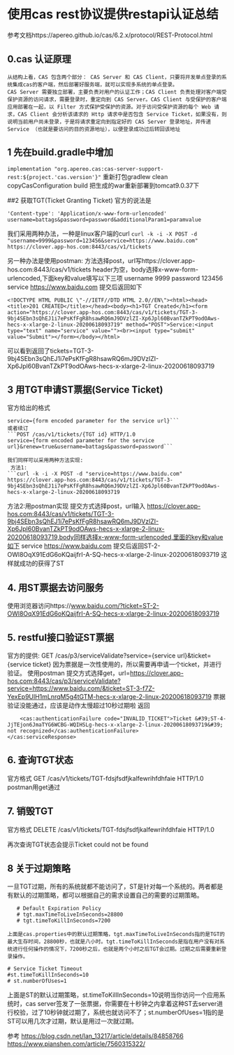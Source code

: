 # 使用cas rest协议提供restapi认证总结
参考文档https://apereo.github.io/cas/6.2.x/protocol/REST-Protocol.html
## 0.cas 认证原理
    从结构上看，CAS 包含两个部分： CAS Server 和 CAS Client，只要将开发单点登录的系统集成cas的客户端，然后部署好服务端，就可以实现多系统的单点登录。
    CAS Server 需要独立部署，主要负责对用户的认证工作；CAS Client 负责处理对客户端受保护资源的访问请求，需要登录时，重定向到 CAS Server。CAS Client 与受保护的客户端应用部署在一起，以 Filter 方式保护受保护的资源。对于访问受保护资源的每个 Web 请求，CAS Client 会分析该请求的 Http 请求中是否包含 Service Ticket，如果没有，则说明当前用户尚未登录，于是将请求重定向到指定好的 CAS Server 登录地址，并传递 Service （也就是要访问的目的资源地址），以便登录成功过后转回该地址
## 1 先在build.gradle中增加
```implementation "org.apereo.cas:cas-server-support-rest:${project.'cas.version'}"```
重新打包gradlew clean copyCasConfiguration build
把生成的war重新部署到tomcat9.0.37下

##2 获取TGT(Ticket Granting Ticket)
官方的说法是
```POST /cas/v1/tickets HTTP/1.0
'Content-type': 'Application/x-www-form-urlencoded'
username=battags&password=password&additionalParam1=paramvalue
```
我们采用两种办法，一种是linux客户端的curl
```curl -k -i -X POST -d "username=9999&password=123456&service=https://www.baidu.com" https://clover.app-hos.com:8443/cas/v1/tickets```

另一种办法是使用postman:
方法选择post，url写https://clover.app-hos.com:8443/cas/v1/tickets
header为空，body选择x-www-form-urlencoded,下面key和value填写以下三项
    username 9999
    password 123456
    service https://www.baidu.com
提交后返回如下
```
<!DOCTYPE HTML PUBLIC \"-//IETF//DTD HTML 2.0//EN\"><html><head><title>201 CREATED</title></head><body><h1>TGT Created</h1><form action="https://clover.app-hos.com:8443/cas/v1/tickets/TGT-3-9bj4SEbn3sQhEJ1i7ePsKfFgR8hsawRQ6mJ9DVzlZI-Xp6Jpl60BvanTZkPT9odOAws-hecs-x-xlarge-2-linux-20200618093719" method="POST">Service:<input type="text" name="service" value=""><br><input type="submit" value="Submit"></form></body></html>
```
可以看到返回了tickets=TGT-3-9bj4SEbn3sQhEJ1i7ePsKfFgR8hsawRQ6mJ9DVzlZI-Xp6Jpl60BvanTZkPT9odOAws-hecs-x-xlarge-2-linux-20200618093719

## 3 用TGT申请ST票据(Service Ticket)
官方给出的格式
```POST /cas/v1/tickets/{TGT id} HTTP/1.0
service={form encoded parameter for the service url}```
或者续订
```POST /cas/v1/tickets/{TGT id} HTTP/1.0
service={form encoded parameter for the service url}&renew=true&username=battags&password=password```

我们同样可以采用两种方法实现:
 方法1:
```curl -k -i -X POST -d "service=https://www.baidu.com" https://clover.app-hos.com:8443/cas/v1/tickets/TGT-3-9bj4SEbn3sQhEJ1i7ePsKfFgR8hsawRQ6mJ9DVzlZI-Xp6Jpl60BvanTZkPT9odOAws-hecs-x-xlarge-2-linux-20200618093719
```
  方法2:用postman实现
 提交方式选择post，url输入 https://clover.app-hos.com:8443/cas/v1/tickets/TGT-3-9bj4SEbn3sQhEJ1i7ePsKfFgR8hsawRQ6mJ9DVzlZI-Xp6Jpl60BvanTZkPT9odOAws-hecs-x-xlarge-2-linux-20200618093719,body同样选择x-www-form-urlencoded,里面的key和value如下
    service  https://www.baidu.com
 提交后返回ST-2-OWl8OqX91EdG6oKQaijfrI-A-SQ-hecs-x-xlarge-2-linux-20200618093719
 这样就成功的获得了ST

## 4. 用ST票据去访问服务
使用浏览器访问https://www.baidu.com/?ticket=ST-2-OWl8OqX91EdG6oKQaijfrI-A-SQ-hecs-x-xlarge-2-linux-20200618093719

## 5. restful接口验证ST票据
官方的提供:
GET /cas/p3/serviceValidate?service={service url}&ticket={service ticket}
因为票据是一次性使用的，所以需要再申请一个ticket，并进行验证。
使用postman
 提交方式选择get，url=https://clover.app-hos.com:8443/cas/p3/serviceValidate?service=https://www.baidu.com/&ticket=ST-3-f7Z-YexEp9UlH1mLnrqM5g4tGTM-hecs-x-xlarge-2-linux-20200618093719
  票据验证没能通过，应该是动作太慢超过10秒过期啦
返回
```<cas:serviceResponse xmlns:cas='http://www.yale.edu/tp/cas'>
    <cas:authenticationFailure code="INVALID_TICKET">Ticket &#39;ST-4-JjTEjon6JmaTYG6WCBG-WQIHSLg-hecs-x-xlarge-2-linux-20200618093719&#39; not recognized</cas:authenticationFailure>
</cas:serviceResponse>
```

## 6. 查询TGT状态
官方格式
   GET /cas/v1/tickets/TGT-fdsjfsdfjkalfewrihfdhfaie HTTP/1.0
postman用get通过

## 7. 销毁TGT
官方格式
DELETE /cas/v1/tickets/TGT-fdsjfsdfjkalfewrihfdhfaie HTTP/1.0

再次查询TGT状态会提示Ticket could not be found


## 8 关于过期策略
一旦TGT过期，所有的系统就都不能访问了，ST是针对每一个系统的。两者都是有默认的过期策略，都可以根据自己的需求设置自己的需要的过期策略。
```
   # Default Expiration Policy
   # tgt.maxTimeToLiveInSeconds=28800
   # tgt.timeToKillInSeconds=7200
```
    上面是cas.properties中的默认过期策略，tgt.maxTimeToLiveInSeconds指的是TGT的最大生存时间，28800秒，也就是八小时。tgt.timeToKillInSeconds是指在用户没有对系统进行任何操作的情况下，7200秒之后，也就是两个小时之后TGT会过期。过期之后需要重新登录操作。 
```
# Service Ticket Timeout 
#st.timeToKillInSeconds=10
# st.numberOfUses=1
```
    
上面是ST的默认过期策略，st.timeToKillInSeconds=10说明当你访问一个应用系统时，cas server签发了一张票据，你需要在十秒钟之内拿着这种ST去server进行校验，过了10秒钟就过期了，系统也就访问不了；st.numberOfUses=1指的是ST可以用几次才过期，默认是用过一次就过期。

参考
    https://blog.csdn.net/lan_13217/article/details/84858766
    https://www.pianshen.com/article/7560315322/
